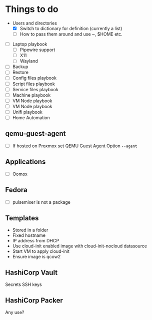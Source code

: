 # Things to do

* Users and directories
  * [x] Switch to dictionary for definition (currently a list)
  * [ ] How to pass them around and use ~, $HOME etc.
* [ ] Laptop playbook
  * [ ] Pipewire support
  * [ ] X11
  * [ ] Wayland
* [ ] Backup
* [ ] Restore
* [ ] Config files playbook
* [ ] Script files playbook
* [ ] Service files playbook
* [ ] Machine playbook
* [ ] VM Node playbook
* [ ] VM Node playbook
* [ ] Unifi playbook
* [ ] Home Automation

## qemu-guest-agent

* [ ] If hosted on Proxmox set QEMU Guest Agent Option `--agent`

## Applications
  * [ ] Oomox

## Fedora

* [ ] pulsemixer is not a package

## Templates

* Stored in a folder
* Fixed hostname
* IP address from DHCP
* Use cloud-init enabled image with cloud-init-nocloud datasource
* Start VM to apply cloud-init
* Ensure image is qcow2


## HashiCorp Vault

Secrets
SSH keys

## HashiCorp Packer

Any use?
